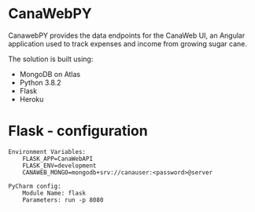 # CanaWebPY
CanawebPY provides the data endpoints for the CanaWeb UI, an Angular application used to track expenses and income from growing sugar cane.

The solution is built using:
* MongoDB on Atlas
* Python 3.8.2
* Flask
* Heroku


# Flask - configuration

    Environment Variables:
        FLASK_APP=CanaWebAPI
        FLASK_ENV=development
        CANAWEB_MONGO=mongodb+srv://canauser:<password>@server

    PyCharm config:
        Module Name: flask
        Parameters: run -p 8080
